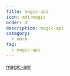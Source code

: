 ```yaml
---
title: magic-api
icon: mdi:magic
order: 4
description: magic-api
category:
  - work
tag:
  - magic-api
---
```


[magic-api](https://www.ssssssss.org/magic-api/pages/quick/intro/)


